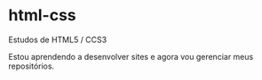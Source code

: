 # html-css
 Estudos de HTML5 / CCS3

 Estou aprendendo a desenvolver sites e agora vou gerenciar meus repositórios.
